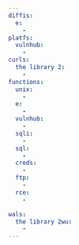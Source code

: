 ```yaml
---
diffis:
  e:
    -
platfs:
  vulnhub:
    -
curls:
  the library 2:
    -
functions:
  unix:
    -
  e:
    -
  vulnhub:
    -
  sqli:
    -
  sql:
    -
  creds:
    -
  ftp:
    -
  rce:
    -

wals:
  the library 2wu:
    -
---
```

